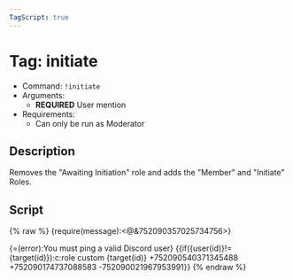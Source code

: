 ```yaml
---
TagScript: true
---
```


# Tag: initiate
- Command: `!initiate`
- Arguments: 
  - **REQUIRED** User mention
- Requirements:
  - Can only be run as Moderator


## Description

Removes the "Awaiting Initiation" role and adds the "Member" and "Initiate" Roles.

## Script

{% raw %}
{require(message):<@&752090357025734756>}

{=(error):You must ping a valid Discord user}
{{if({user(id)}!={target(id)}):c:role custom {target(id)} +752090540371345488 +752090174737088583 -752090021967953991}}
{% endraw %}
